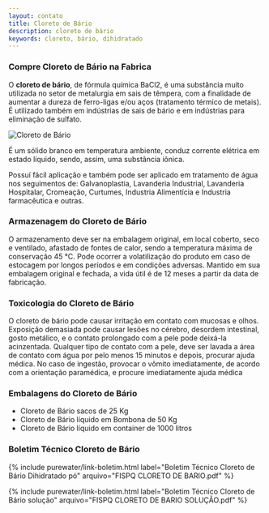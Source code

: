 ```yaml
---
layout: contato
title: Cloreto de Bário
description: cloreto de bário
keywords: cloreto, bário, dihidratado
---
```


### Compre Cloreto de Bário na Fabrica

O **cloreto de bário**, de fórmula química BaCl2, é uma substância muito utilizada no setor de metalurgia em sais de têmpera, com a finalidade de aumentar a dureza de ferro-ligas e/ou aços (tratamento térmico de metais). É utilizado também em indústrias de sais de bário e em indústrias para eliminação de sulfato. 

<img class="img-responsive pull-right" style="max-width: 70%;" src="../../website/images/cloreto de bário.png" alt="Cloreto de Bário">

É um sólido branco em temperatura ambiente, conduz corrente elétrica em estado líquido, sendo, assim, uma substância iônica.

Possuí fácil aplicação e também pode ser aplicado em tratamento de água nos seguimentos de: Galvanoplastia, Lavanderia Industrial, Lavanderia Hospitalar, Cromeação, Curtumes, Industria Alimentícia e Industria farmacêutica e outras.

### Armazenagem do Cloreto de Bário

O armazenamento deve ser na embalagem original, em local coberto, seco e ventilado, afastado    de fontes de calor, sendo a temperatura máxima de conservação 45 °C. 
Pode ocorrer a volatilização do produto em caso de estocagem por longos períodos e em condições adversas.
Mantido em sua embalagem original e fechada, a vida útil é de 12 meses a partir da data de  fabricação.

### Toxicologia do Cloreto de Bário

O cloreto de bário pode causar irritação em contato com mucosas e olhos. Exposição demasiada pode causar lesões no cérebro, desordem intestinal, gosto metálico, e o contato prolongado com a pele pode deixá-la acinzentada. Qualquer tipo de contato com a pele, deve ser lavada a área de contato com água por pelo menos 15 minutos e depois, procurar ajuda médica. No caso de ingestão, provocar o vômito imediatamente, de acordo com a orientação paramédica, e procure imediatamente ajuda médica

### Embalagens do Cloreto de Bário

- Cloreto de Bário sacos de 25 Kg
- Cloreto de Bário líquido em Bombona de 50 Kg
- Cloreto de Bário líquido em container de 1000 litros

### Boletim Técnico Cloreto de Bário

{% include purewater/link-boletim.html label="Boletim Técnico Cloreto de Bário Dihidratado pó" arquivo="FISPQ CLORETO DE BARIO.pdf" %}

{% include purewater/link-boletim.html label="Boletim Técnico Cloreto de Bário solução" arquivo="FISPQ CLORETO DE BARIO SOLUÇÃO.pdf" %}




